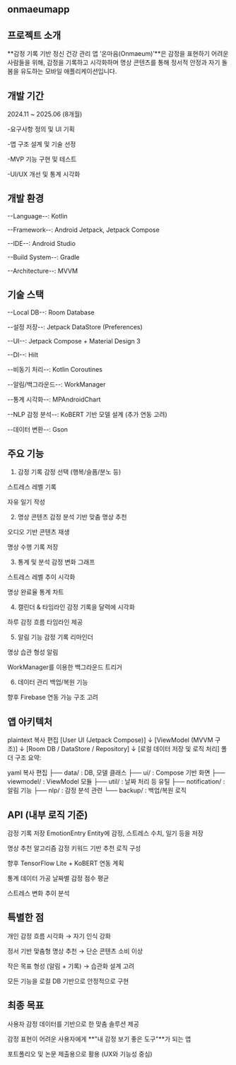 ## onmaeumapp

## 프로젝트 소개
**감정 기록 기반 정신 건강 관리 앱 ‘온마음(Onmaeum)’**은 감정을 표현하기 어려운 사람들을 위해, 감정을 기록하고 시각화하며 명상 콘텐츠를 통해 정서적 안정과 자기 돌봄을 유도하는 모바일 애플리케이션입니다.

## 개발 기간
2024.11 ~ 2025.06 (8개월)

-요구사항 정의 및 UI 기획

-앱 구조 설계 및 기술 선정

-MVP 기능 구현 및 테스트

-UI/UX 개선 및 통계 시각화



## 개발 환경
--Language--: Kotlin

--Framework--: Android Jetpack, Jetpack Compose

--IDE--: Android Studio

--Build System--: Gradle

--Architecture--: MVVM

## 기술 스택
--Local DB--: Room Database

--설정 저장--: Jetpack DataStore (Preferences)

--UI--: Jetpack Compose + Material Design 3

--DI--: Hilt

--비동기 처리--: Kotlin Coroutines

--알림/백그라운드--: WorkManager

--통계 시각화--: MPAndroidChart

--NLP 감정 분석--: KoBERT 기반 모델 설계 (추가 연동 고려)

--데이터 변환--: Gson


## 주요 기능
1. 감정 기록
감정 선택 (행복/슬픔/분노 등)

스트레스 레벨 기록

자유 일기 작성

2. 명상 콘텐츠
감정 분석 기반 맞춤 명상 추천

오디오 기반 콘텐츠 재생

명상 수행 기록 저장

3. 통계 및 분석
감정 변화 그래프

스트레스 레벨 추이 시각화

명상 완료율 통계 차트

4. 캘린더 & 타임라인
감정 기록을 달력에 시각화

하루 감정 흐름 타임라인 제공

5. 알림 기능
감정 기록 리마인더

명상 습관 형성 알림

WorkManager를 이용한 백그라운드 트리거

6. 데이터 관리
백업/복원 기능

향후 Firebase 연동 가능 구조 고려

## 앱 아키텍처
plaintext
복사
편집
[User UI (Jetpack Compose)]
       ↓
[ViewModel (MVVM 구조)]
       ↓
[Room DB / DataStore / Repository]
       ↓
[로컬 데이터 저장 및 로직 처리]
폴더 구조 요약:

yaml
복사
편집
├── data/          : DB, 모델 클래스
├── ui/            : Compose 기반 화면
├── viewmodel/     : ViewModel 모듈
├── util/          : 날짜 처리 등 유틸
├── notification/  : 알림 기능
├── nlp/           : 감정 분석 관련
└── backup/        : 백업/복원 로직
## API (내부 로직 기준)
감정 기록 저장
EmotionEntry Entity에 감정, 스트레스 수치, 일기 등을 저장

명상 추천 알고리즘
감정 키워드 기반 추천 로직 구성

향후 TensorFlow Lite + KoBERT 연동 계획

통계 데이터 가공
날짜별 감정 점수 평균

스트레스 변화 추이 분석

## 특별한 점
개인 감정 흐름 시각화 → 자기 인식 강화

정서 기반 맞춤형 명상 추천 → 단순 콘텐츠 소비 이상

작은 목표 형성 (알림 + 기록) → 습관화 설계 고려

모든 기능을 로컬 DB 기반으로 안정적으로 구현

## 최종 목표
사용자 감정 데이터를 기반으로 한 맞춤 솔루션 제공

감정 표현이 어려운 사용자에게 **"내 감정 보기 좋은 도구"**가 되는 앱

포트폴리오 및 논문 제출용으로 활용 (UX와 기능성 중심)
